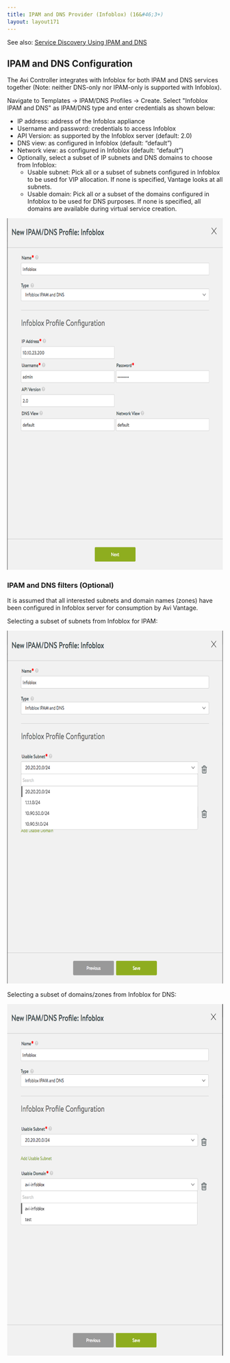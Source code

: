 ```yaml
---
title: IPAM and DNS Provider (Infoblox) (16&#46;3+)
layout: layout171
---
```

See also: <a href="/docs/17.1/service-discovery-using-ipam-and-dns-16-3/">Service Discovery Using IPAM and DNS</a>

## IPAM and DNS Configuration

The Avi Controller integrates with Infoblox for both IPAM and DNS services together (Note: neither DNS-only nor IPAM-only is supported with Infoblox).

Navigate to Templates -> IPAM/DNS Profiles -> Create. Select "Infoblox IPAM and DNS" as IPAM/DNS type and enter credentials as shown below:

* IP address: address of the Infoblox appliance
* Username and password: credentials to access Infoblox
* API Version: as supported by the Infoblox server (default: 2.0)
* DNS view: as configured in Infoblox (default: “default”)
* Network view: as configured in Infoblox (default: “default”)
* Optionally, select a subset of IP subnets and DNS domains to choose from Infoblox:  
    * Usable subnet: Pick all or a subset of subnets configured in Infoblox to be used for VIP allocation. If none is specified, Vantage looks at all subnets.
    * Usable domain: Pick all or a subset of the domains configured in Infoblox to be used for DNS purposes. If none is specified, all domains are available during virtual service creation. 

<a href="img/infoblox-profile.png"><img class=" wp-image-16429 aligncenter" src="img/infoblox-profile.png" alt="infoblox-profile" width="663" height="820"></a>

### IPAM and DNS filters (Optional)

It is assumed that all interested subnets and domain names (zones) have been configured in Infoblox server for consumption by Avi Vantage.

Selecting a subset of subnets from Infoblox for IPAM:

<a href="img/infoblox-profile-s.png"><img class=" wp-image-16431 aligncenter" src="img/infoblox-profile-s.png" alt="infoblox-profile-s" width="665" height="823"></a>

Selecting a subset of domains/zones from Infoblox for DNS:

<a href="img/infoblox-profile-d.png"><img class="wp-image-16433 aligncenter" src="img/infoblox-profile-d.png" alt="infoblox-profile-d" width="664" height="820"></a>

 
